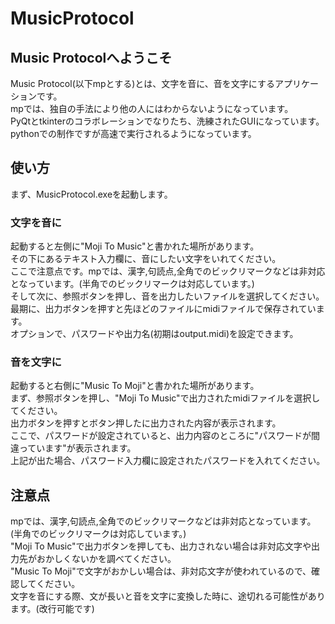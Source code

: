 # MusicProtocol
## Music Protocolへようこそ
Music Protocol(以下mpとする)とは、文字を音に、音を文字にするアプリケーションです。  
mpでは、独自の手法により他の人にはわからないようになっています。  
PyQtとtkinterのコラボレーションでなりたち、洗練されたGUIになっています。  
pythonでの制作ですが高速で実行されるようになっています。  
## 使い方
まず、MusicProtocol.exeを起動します。
### 文字を音に
起動すると左側に"Moji To Music"と書かれた場所があります。  
その下にあるテキスト入力欄に、音にしたい文字をいれてください。  
ここで注意点です。mpでは、漢字,句読点,全角でのビックリマークなどは非対応となっています。(半角でのビックリマークは対応しています。)  
そして次に、参照ボタンを押し、音を出力したいファイルを選択してください。  
最期に、出力ボタンを押すと先ほどのファイルにmidiファイルで保存されています。  
オプションで、パスワードや出力名(初期はoutput.midi)を設定できます。  
### 音を文字に
起動すると右側に"Music To Moji"と書かれた場所があります。  
まず、参照ボタンを押し、"Moji To Music"で出力されたmidiファイルを選択してください。  
出力ボタンを押すとボタン押したに出力された内容が表示されます。  
ここで、パスワードが設定されていると、出力内容のところに"パスワードが間違っています"が表示されます。  
上記が出た場合、パスワード入力欄に設定されたパスワードを入れてください。  
## 注意点
mpでは、漢字,句読点,全角でのビックリマークなどは非対応となっています。(半角でのビックリマークは対応しています。)  
"Moji To Music"で出力ボタンを押しても、出力されない場合は非対応文字や出力先がおかしくないかを調べてください。  
"Music To Moji"で文字がおかしい場合は、非対応文字が使われているので、確認してください。  
文字を音にする際、文が長いと音を文字に変換した時に、途切れる可能性があります。(改行可能です)  